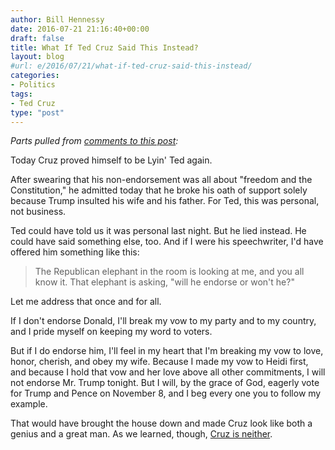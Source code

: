 ```yaml
---
author: Bill Hennessy
date: 2016-07-21 21:16:40+00:00
draft: false
title: What If Ted Cruz Said This Instead?
layout: blog
#url: e/2016/07/21/what-if-ted-cruz-said-this-instead/
categories:
- Politics
tags:
- Ted Cruz
type: "post"
---
```


_Parts pulled from [comments to this post](https://hennessysview.com/2016/07/21/how-donald-trump-destroyed-ted-cruz/):_

Today Cruz proved himself to be Lyin' Ted again.

After swearing that his non-endorsement was all about "freedom and the Constitution," he admitted today that he broke his oath of support solely because Trump insulted his wife and his father. For Ted, this was personal, not business.

Ted could have told us it was personal last night. But he lied instead. He could have said something else, too. And if I were his speechwriter, I'd have offered him something like this:



> The Republican elephant in the room is looking at me, and you all know it. That elephant is asking, "will he endorse or won't he?"

Let me address that once and for all.

If I don't endorse Donald, I'll break my vow to my party and to my country, and I pride myself on keeping my word to voters.

But if I do endorse him, I'll feel in my heart that I'm breaking my vow to love, honor, cherish, and obey my wife. Because I made my vow to Heidi first, and because I hold that vow and her love above all other commitments, I will not endorse Mr. Trump tonight. But I will, by the grace of God, eagerly vote for Trump and Pence on November 8, and I beg every one you to follow my example.



That would have brought the house down and made Cruz look like both a genius and a great man. As we learned, though, [Cruz is neither](https://hennessysview.com/2016/07/20/what-its-like-to-meet-ted-cruz/).
